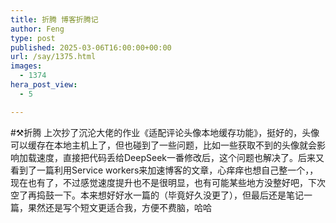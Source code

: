 ```yaml
---
title: 折腾 博客折腾记
author: Feng
type: post
published: 2025-03-06T16:00:00+00:00
url: /say/1375.html
images:
  - 1374
hera_post_view:
  - 5

---
```

#⚒️折腾 上次抄了沉沦大佬的作业《适配评论头像本地缓存功能》，挺好的，头像可以缓存在本地主机上了，但也碰到了一些问题，比如一些获取不到的头像就会影响加载速度，直接把代码丢给DeepSeek一番修改后，这个问题也解决了。后来又看到了一篇利用Service workers来加速博客的文章，心痒痒也想自己整一个，，现在也有了，不过感觉速度提升也不是很明显，也有可能某些地方没整好吧，下次空了再捣鼓一下。本来想好好水一篇的（毕竟好久没更了），但最后还是笔记一篇，果然还是写个短文更适合我，方便不费脑，哈哈